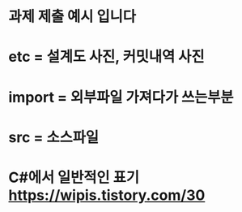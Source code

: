 # 과제 제출 예시 입니다
# etc = 설계도 사진, 커밋내역 사진
# import = 외부파일 가져다가 쓰는부분
# src = 소스파일


# C#에서 일반적인 표기 https://wipis.tistory.com/30
